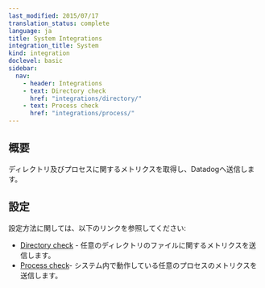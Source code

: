 ```yaml
---
last_modified: 2015/07/17
translation_status: complete
language: ja
title: System Integrations
integration_title: System
kind: integration
doclevel: basic
sidebar:
  nav:
    - header: Integrations
    - text: Directory check
      href: "integrations/directory/"
    - text: Process check
      href: "integrations/process/"
---
```


<!-- Get metrics from your system directories and processes. Check links below to see the configuration instructions:

* <a href="https://docs.datadoghq.com/integrations/directory/">Directory check</a> - Capture metrics from the files in given directories.
* <a href="https://docs.datadoghq.com/integrations/process/">Process check</a> - Capture metrics from specific running processes on a system. -->

## 概要


ディレクトリ及びプロセスに関するメトリクスを取得し、Datadogへ送信します。

## 設定


設定方法に関しては、以下のリンクを参照してください:

* [Directory check](/ja/integrations/directory/) - 任意のディレクトリのファイルに関するメトリクスを送信します。
* [Process check](/ja/integrations/process/)- システム内で動作している任意のプロセスのメトリクスを送信します。
